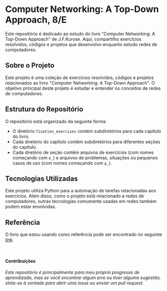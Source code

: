# Computer Networking: A Top-Down Approach, 8/E

Este repositório é dedicado ao estudo do livro "Computer Networking: A Top-Down Approach" de J.F.Kurose. Aqui, compartilho exercícios resolvidos, códigos e projetos que desenvolvo enquanto estudo redes de computadores.

## Sobre o Projeto

Este projeto é uma coleção de exercícios resolvidos, códigos e projetos relacionados ao livro "Computer Networking: A Top-Down Approach". O objetivo principal deste projeto é estudar e entender os conceitos de redes de computadores.

## Estrutura do Repositório

O repositório está organizado da seguinte forma:

- O diretório `fixation_exercises` contém subdiretórios para cada capítulo do livro.
- Cada diretório do capítulo contém subdiretórios para diferentes seções do capítulo.
- Cada diretório de seção contém arquivos de exercícios (com nomes começando com `e_`) e arquivos de problemas, situações ou pequenos casos de uso (com nomes começando com `p_`).

## Tecnologias Utilizadas

Este projeto utiliza Python para a automação de tarefas relacionadas aos exercícios. Além disso, como o projeto está relacionado a redes de computadores, outras tecnologias comumente usadas em redes também podem estar envolvidas.

## Referência

O livro que estou usando como referência pode ser encontrado no seguinte [*link*](https://www.amazon.com.br/Redes-computadores-Internet-James-Kurose/dp/8582605587/ref=sr_1_3?__mk_pt_BR=%C3%85M%C3%85%C5%BD%C3%95%C3%91&crid=19H4V0O32PK4U&keywords=kurose+computer&qid=1697033693&sprefix=kurose+compute%2Caps%2C192&sr=8-3&ufe=app_do%3Aamzn1.fos.6121c6c4-c969-43ae-92f7-cc248fc6181d).

<br/>

#### Contribuições 
###### Este repositório é principalmente para meu próprio progresso de aprendizado, mas se você encontrar algum erro ou tiver alguma sugestão, sinta-se à vontade para abrir uma issue ou enviar um pull request.
